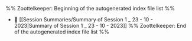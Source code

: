 %% Zoottelkeeper: Beginning of the autogenerated index file list  %%
- 📄 [[Session Summaries/Summary of Session 1 _ 23 - 10 - 2023|Summary of Session 1 _ 23 - 10 - 2023]]
%% Zoottelkeeper: End of the autogenerated index file list  %%
